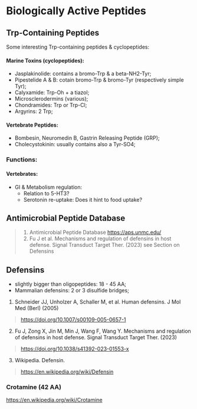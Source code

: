 
# Biologically Active Peptides




## Trp-Containing Peptides
Some interesting Trp-containing peptides & cyclopeptides:


#### Marine Toxins (cyclopeptides):
* Jasplakinolide: contains a bromo-Trp & a beta-NH2-Tyr;
* Pipestelide A & B: cotain bromo-Trp & bromo-Tyr (respectively simple Tyr);
* Calyxamide: Trp-Oh + a tiazol;
* Microsclerodermins (various);
* Chondramides: Trp or Trp-Cl;
* Argyrins: 2 Trp;


#### Vertebrate Peptides:
* Bombesin, Neuromedin B, Gastrin Releasing Peptide (GRP);
* Cholecystokinin: usually contains also a Tyr-SO4;


### Functions:

#### Vertebrates:
* GI & Metabolism regulation:
  * Relation to 5-HT3?
  * Serotonin re-uptake: Does it hint to food uptake?


## Antimicrobial Peptide Database

> 1. Antimicrobial Peptide Database
> https://aps.unmc.edu/
> 2. Fu J et al. Mechanisms and regulation of defensins in host defense. Signal Transduct Target Ther. (2023)
> see Section on Defensins


## Defensins

- slightly bigger than oligopeptides: 18 - 45 AA;
- Mammalian defensins: 2 or 3 disulfide bridges;

1. Schneider JJ, Unholzer A, Schaller M, et al. Human defensins. J Mol Med (Berl) (2005)
> https://doi.org/10.1007/s00109-005-0657-1
2. Fu J, Zong X, Jin M, Min J, Wang F, Wang Y. Mechanisms and regulation of defensins in host defense. Signal Transduct Target Ther. (2023)
> https://doi.org/10.1038/s41392-023-01553-x
3. Wikipedia. Defensin.
> https://en.wikipedia.org/wiki/Defensin


### Crotamine (42 AA)
https://en.wikipedia.org/wiki/Crotamine

